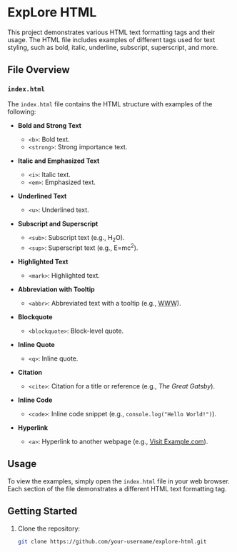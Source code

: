 # ExpLore HTML

This project demonstrates various HTML text formatting tags and their usage. The HTML file includes examples of different tags used for text styling, such as bold, italic, underline, subscript, superscript, and more.

## File Overview

### `index.html`

The `index.html` file contains the HTML structure with examples of the following:

- **Bold and Strong Text**
  - `<b>`: Bold text.
  - `<strong>`: Strong importance text.

- **Italic and Emphasized Text**
  - `<i>`: Italic text.
  - `<em>`: Emphasized text.

- **Underlined Text**
  - `<u>`: Underlined text.

- **Subscript and Superscript**
  - `<sub>`: Subscript text (e.g., H<sub>2</sub>O).
  - `<sup>`: Superscript text (e.g., E=mc<sup>2</sup>).

- **Highlighted Text**
  - `<mark>`: Highlighted text.

- **Abbreviation with Tooltip**
  - `<abbr>`: Abbreviated text with a tooltip (e.g., <abbr title="World Wide Web">WWW</abbr>).

- **Blockquote**
  - `<blockquote>`: Block-level quote.

- **Inline Quote**
  - `<q>`: Inline quote.

- **Citation**
  - `<cite>`: Citation for a title or reference (e.g., <cite>The Great Gatsby</cite>).

- **Inline Code**
  - `<code>`: Inline code snippet (e.g., <code>console.log("Hello World!")</code>).

- **Hyperlink**
  - `<a>`: Hyperlink to another webpage (e.g., <a href="https://www.example.com">Visit Example.com</a>).

## Usage

To view the examples, simply open the `index.html` file in your web browser. Each section of the file demonstrates a different HTML text formatting tag.

## Getting Started

1. Clone the repository:
   ```bash
   git clone https://github.com/your-username/explore-html.git
